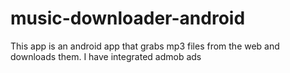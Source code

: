# music-downloader-android
This app is an android app that grabs mp3 files from the web and downloads them. I have integrated admob ads
